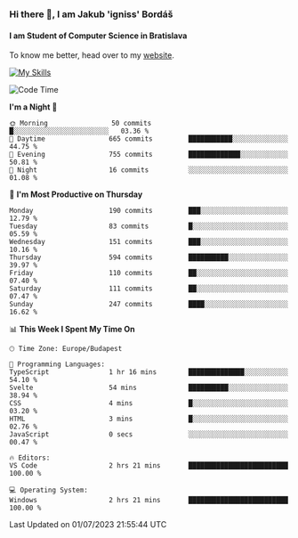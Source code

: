 ### Hi there 👋, I am Jakub 'igniss' Bordáš

#### I am Student of Computer Science in Bratislava
To know me better, head over to my [website](https://bordas.sk).

[![My Skills](https://skillicons.dev/icons?i=js,html,css,figma,svelte,java,kotlin,python,postgresql,typescript,nest,nodejs)](https://bordas.sk)


<!--START_SECTION:waka-->
![Code Time](http://img.shields.io/badge/Code%20Time-1%2C185%20hrs%2023%20mins-blue)

**I'm a Night 🦉** 

```text
🌞 Morning                50 commits          █░░░░░░░░░░░░░░░░░░░░░░░░   03.36 % 
🌆 Daytime                665 commits         ███████████░░░░░░░░░░░░░░   44.75 % 
🌃 Evening                755 commits         █████████████░░░░░░░░░░░░   50.81 % 
🌙 Night                  16 commits          ░░░░░░░░░░░░░░░░░░░░░░░░░   01.08 % 
```
📅 **I'm Most Productive on Thursday** 

```text
Monday                   190 commits         ███░░░░░░░░░░░░░░░░░░░░░░   12.79 % 
Tuesday                  83 commits          █░░░░░░░░░░░░░░░░░░░░░░░░   05.59 % 
Wednesday                151 commits         ███░░░░░░░░░░░░░░░░░░░░░░   10.16 % 
Thursday                 594 commits         ██████████░░░░░░░░░░░░░░░   39.97 % 
Friday                   110 commits         ██░░░░░░░░░░░░░░░░░░░░░░░   07.40 % 
Saturday                 111 commits         ██░░░░░░░░░░░░░░░░░░░░░░░   07.47 % 
Sunday                   247 commits         ████░░░░░░░░░░░░░░░░░░░░░   16.62 % 
```


📊 **This Week I Spent My Time On** 

```text
🕑︎ Time Zone: Europe/Budapest

💬 Programming Languages: 
TypeScript               1 hr 16 mins        ██████████████░░░░░░░░░░░   54.10 % 
Svelte                   54 mins             ██████████░░░░░░░░░░░░░░░   38.94 % 
CSS                      4 mins              █░░░░░░░░░░░░░░░░░░░░░░░░   03.20 % 
HTML                     3 mins              █░░░░░░░░░░░░░░░░░░░░░░░░   02.76 % 
JavaScript               0 secs              ░░░░░░░░░░░░░░░░░░░░░░░░░   00.47 % 

🔥 Editors: 
VS Code                  2 hrs 21 mins       █████████████████████████   100.00 % 

💻 Operating System: 
Windows                  2 hrs 21 mins       █████████████████████████   100.00 % 
```


 Last Updated on 01/07/2023 21:55:44 UTC
<!--END_SECTION:waka-->

